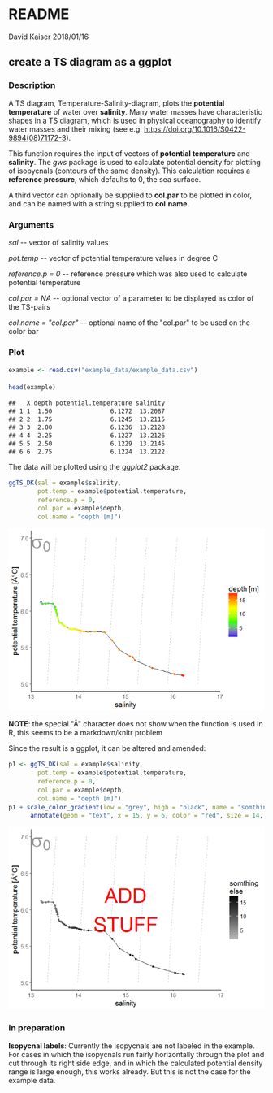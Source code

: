 README
================
David Kaiser
2018/01/16

create a TS diagram as a ggplot
-------------------------------

### Description

A TS diagram, Temperature-Salinity-diagram, plots the **potential temperature** of water over **salinity**. Many water masses have characteristic shapes in a TS diagram, which is used in physical oceanography to identify water masses and their mixing (see e.g. <https://doi.org/10.1016/S0422-9894(08)71172-3>).

This function requires the input of vectors of **potential temperature** and **salinity**. The *gws* package is used to calculate potential density for plotting of isopycnals (contours of the same density). This calculation requires a **reference pressure**, which defaults to 0, the sea surface.

A third vector can optionally be supplied to **col.par** to be plotted in color, and can be named with a string supplied to **col.name**.

### Arguments

*sal* -- vector of salinity values

*pot.temp* -- vector of potential temperature values in degree C

*reference.p = 0* -- reference pressure which was also used to calculate potential temperature

*col.par = NA* -- optional vector of a parameter to be displayed as color of the TS-pairs

*col.name = "col.par"* -- optional name of the "col.par" to be used on the color bar

### Plot

``` r
example <- read.csv("example_data/example_data.csv")

head(example)
```

    ##   X depth potential.temperature salinity
    ## 1 1  1.50                6.1272  13.2087
    ## 2 2  1.75                6.1245  13.2115
    ## 3 3  2.00                6.1236  13.2128
    ## 4 4  2.25                6.1227  13.2126
    ## 5 5  2.50                6.1229  13.2145
    ## 6 6  2.75                6.1224  13.2122

The data will be plotted using the *ggplot2* package.

``` r
ggTS_DK(sal = example$salinity, 
        pot.temp = example$potential.temperature, 
        reference.p = 0,
        col.par = example$depth, 
        col.name = "depth [m]")
```

![](README_files/figure-markdown_github/unnamed-chunk-2-1.png)

**NOTE**: the special "Â" character does not show when the function is used in R, this seems to be a markdown/knitr problem

Since the result is a ggplot, it can be altered and amended:

``` r
p1 <- ggTS_DK(sal = example$salinity, 
        pot.temp = example$potential.temperature, 
        reference.p = 0,
        col.par = example$depth, 
        col.name = "depth [m]")
p1 + scale_color_gradient(low = "grey", high = "black", name = "somthing\nelse") +
      annotate(geom = "text", x = 15, y = 6, color = "red", size = 14, label = "ADD\nSTUFF")
```

![](README_files/figure-markdown_github/unnamed-chunk-3-1.png)

### in preparation

**Isopycnal labels**: Currently the isopycnals are not labeled in the example. For cases in which the isopycnals run fairly horizontally through the plot and cut through its right side edge, and in which the calculated potential density range is large enough, this works already. But this is not the case for the example data.
